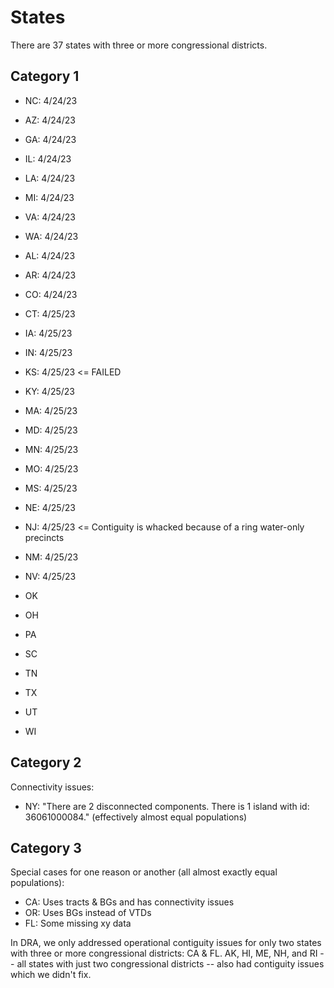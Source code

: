 # States

There are 37 states with three or more congressional districts.

## Category 1

- NC: 4/24/23
- AZ: 4/24/23
- GA: 4/24/23
- IL: 4/24/23
- LA: 4/24/23
- MI: 4/24/23
- VA: 4/24/23
- WA: 4/24/23

- AL: 4/24/23
- AR: 4/24/23
- CO: 4/24/23

- CT: 4/25/23
- IA: 4/25/23
- IN: 4/25/23
- KS: 4/25/23 <= FAILED
- KY: 4/25/23
- MA: 4/25/23
- MD: 4/25/23
- MN: 4/25/23
- MO: 4/25/23
- MS: 4/25/23
- NE: 4/25/23

- NJ: 4/25/23 <= Contiguity is whacked because of a ring water-only precincts
- NM: 4/25/23
- NV: 4/25/23
- OK
- OH
- PA
- SC
- TN
- TX
- UT
- WI

## Category 2

Connectivity issues:

- NY: "There are 2 disconnected components. There is 1 island with id: 36061000084." (effectively almost equal populations)

## Category 3

Special cases for one reason or another (all almost exactly equal populations):

- CA: Uses tracts & BGs and has connectivity issues
- OR: Uses BGs instead of VTDs
- FL: Some missing xy data

In DRA, we only addressed operational contiguity issues for only two states with three or more congressional districts: CA & FL.
AK, HI, ME, NH, and RI -- all states with just two congressional districts -- also had contiguity issues which we didn't fix.
